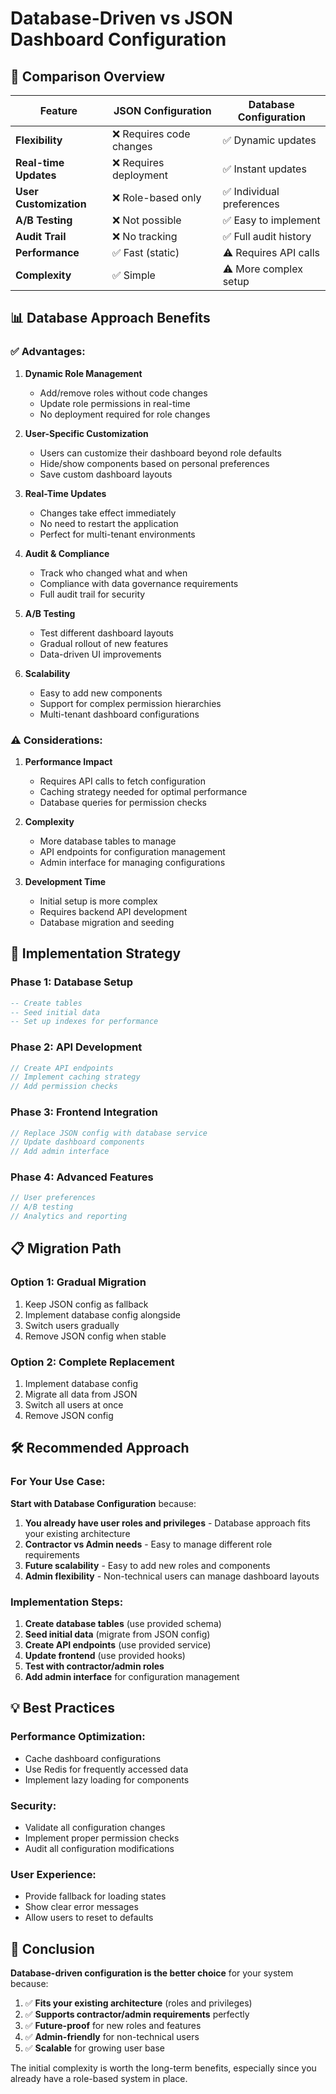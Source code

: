 # Database-Driven vs JSON Dashboard Configuration

## 🎯 **Comparison Overview**

| Feature | JSON Configuration | Database Configuration |
|---------|-------------------|----------------------|
| **Flexibility** | ❌ Requires code changes | ✅ Dynamic updates |
| **Real-time Updates** | ❌ Requires deployment | ✅ Instant updates |
| **User Customization** | ❌ Role-based only | ✅ Individual preferences |
| **A/B Testing** | ❌ Not possible | ✅ Easy to implement |
| **Audit Trail** | ❌ No tracking | ✅ Full audit history |
| **Performance** | ✅ Fast (static) | ⚠️ Requires API calls |
| **Complexity** | ✅ Simple | ⚠️ More complex setup |

## 📊 **Database Approach Benefits**

### ✅ **Advantages:**

1. **Dynamic Role Management**
   - Add/remove roles without code changes
   - Update role permissions in real-time
   - No deployment required for role changes

2. **User-Specific Customization**
   - Users can customize their dashboard beyond role defaults
   - Hide/show components based on personal preferences
   - Save custom dashboard layouts

3. **Real-Time Updates**
   - Changes take effect immediately
   - No need to restart the application
   - Perfect for multi-tenant environments

4. **Audit & Compliance**
   - Track who changed what and when
   - Compliance with data governance requirements
   - Full audit trail for security

5. **A/B Testing**
   - Test different dashboard layouts
   - Gradual rollout of new features
   - Data-driven UI improvements

6. **Scalability**
   - Easy to add new components
   - Support for complex permission hierarchies
   - Multi-tenant dashboard configurations

### ⚠️ **Considerations:**

1. **Performance Impact**
   - Requires API calls to fetch configuration
   - Caching strategy needed for optimal performance
   - Database queries for permission checks

2. **Complexity**
   - More database tables to manage
   - API endpoints for configuration management
   - Admin interface for managing configurations

3. **Development Time**
   - Initial setup is more complex
   - Requires backend API development
   - Database migration and seeding

## 🚀 **Implementation Strategy**

### **Phase 1: Database Setup**
```sql
-- Create tables
-- Seed initial data
-- Set up indexes for performance
```

### **Phase 2: API Development**
```javascript
// Create API endpoints
// Implement caching strategy
// Add permission checks
```

### **Phase 3: Frontend Integration**
```javascript
// Replace JSON config with database service
// Update dashboard components
// Add admin interface
```

### **Phase 4: Advanced Features**
```javascript
// User preferences
// A/B testing
// Analytics and reporting
```

## 📋 **Migration Path**

### **Option 1: Gradual Migration**
1. Keep JSON config as fallback
2. Implement database config alongside
3. Switch users gradually
4. Remove JSON config when stable

### **Option 2: Complete Replacement**
1. Implement database config
2. Migrate all data from JSON
3. Switch all users at once
4. Remove JSON config

## 🛠️ **Recommended Approach**

### **For Your Use Case:**

**Start with Database Configuration** because:

1. **You already have user roles and privileges** - Database approach fits your existing architecture
2. **Contractor vs Admin needs** - Easy to manage different role requirements
3. **Future scalability** - Easy to add new roles and components
4. **Admin flexibility** - Non-technical users can manage dashboard layouts

### **Implementation Steps:**

1. **Create database tables** (use provided schema)
2. **Seed initial data** (migrate from JSON config)
3. **Create API endpoints** (use provided service)
4. **Update frontend** (use provided hooks)
5. **Test with contractor/admin roles**
6. **Add admin interface** for configuration management

## 💡 **Best Practices**

### **Performance Optimization:**
- Cache dashboard configurations
- Use Redis for frequently accessed data
- Implement lazy loading for components

### **Security:**
- Validate all configuration changes
- Implement proper permission checks
- Audit all configuration modifications

### **User Experience:**
- Provide fallback for loading states
- Show clear error messages
- Allow users to reset to defaults

## 🎯 **Conclusion**

**Database-driven configuration is the better choice** for your system because:

1. ✅ **Fits your existing architecture** (roles and privileges)
2. ✅ **Supports contractor/admin requirements** perfectly
3. ✅ **Future-proof** for new roles and features
4. ✅ **Admin-friendly** for non-technical users
5. ✅ **Scalable** for growing user base

The initial complexity is worth the long-term benefits, especially since you already have a role-based system in place.




